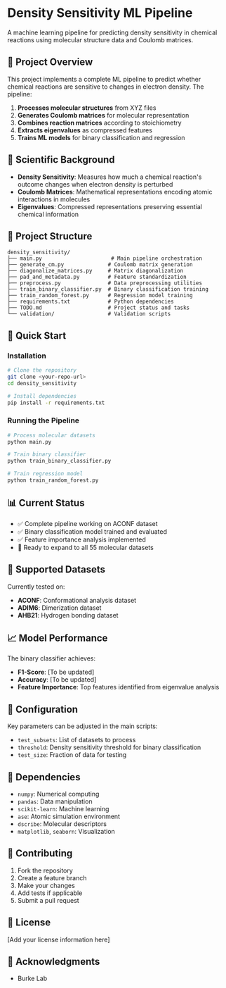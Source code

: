 # Density Sensitivity ML Pipeline

A machine learning pipeline for predicting density sensitivity in chemical reactions using molecular structure data and Coulomb matrices.

## 🎯 Project Overview

This project implements a complete ML pipeline to predict whether chemical reactions are sensitive to changes in electron density. The pipeline:

1. **Processes molecular structures** from XYZ files
2. **Generates Coulomb matrices** for molecular representation
3. **Combines reaction matrices** according to stoichiometry
4. **Extracts eigenvalues** as compressed features
5. **Trains ML models** for binary classification and regression

## 🔬 Scientific Background

- **Density Sensitivity**: Measures how much a chemical reaction's outcome changes when electron density is perturbed
- **Coulomb Matrices**: Mathematical representations encoding atomic interactions in molecules
- **Eigenvalues**: Compressed representations preserving essential chemical information

## 📁 Project Structure

```
density_sensitivity/
├── main.py                      # Main pipeline orchestration
├── generate_cm.py              # Coulomb matrix generation
├── diagonalize_matrices.py     # Matrix diagonalization
├── pad_and_metadata.py         # Feature standardization
├── preprocess.py               # Data preprocessing utilities
├── train_binary_classifier.py  # Binary classification training
├── train_random_forest.py      # Regression model training
├── requirements.txt            # Python dependencies
├── TODO.md                     # Project status and tasks
└── validation/                 # Validation scripts
```

## 🚀 Quick Start

### Installation

```bash
# Clone the repository
git clone <your-repo-url>
cd density_sensitivity

# Install dependencies
pip install -r requirements.txt
```

### Running the Pipeline

```bash
# Process molecular datasets
python main.py

# Train binary classifier
python train_binary_classifier.py

# Train regression model
python train_random_forest.py
```

## 📊 Current Status

- ✅ Complete pipeline working on ACONF dataset
- ✅ Binary classification model trained and evaluated
- ✅ Feature importance analysis implemented
- 🔄 Ready to expand to all 55 molecular datasets

## 🧪 Supported Datasets

Currently tested on:
- **ACONF**: Conformational analysis dataset
- **ADIM6**: Dimerization dataset  
- **AHB21**: Hydrogen bonding dataset

## 📈 Model Performance

The binary classifier achieves:
- **F1-Score**: [To be updated]
- **Accuracy**: [To be updated]
- **Feature Importance**: Top features identified from eigenvalue analysis

## 🔧 Configuration

Key parameters can be adjusted in the main scripts:
- `test_subsets`: List of datasets to process
- `threshold`: Density sensitivity threshold for binary classification
- `test_size`: Fraction of data for testing

## 📝 Dependencies

- `numpy`: Numerical computing
- `pandas`: Data manipulation
- `scikit-learn`: Machine learning
- `ase`: Atomic simulation environment
- `dscribe`: Molecular descriptors
- `matplotlib`, `seaborn`: Visualization

## 🤝 Contributing

1. Fork the repository
2. Create a feature branch
3. Make your changes
4. Add tests if applicable
5. Submit a pull request

## 📄 License

[Add your license information here]

## 🙏 Acknowledgments

- Burke Lab